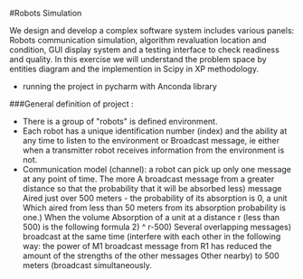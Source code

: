 
#Robots Simulation


We design and develop a complex software system includes various panels:
Robots communication simulation, algorithm revaluation location and condition, GUI display system
and a testing interface to check readiness and quality.
In this exercise we will understand the problem space by entities diagram and the implemention in Scipy in XP methodology.

* running the project in pycharm with Anconda library

###General definition of project :
* There is a group of "robots" is defined environment.
* Each robot has a unique identification number (index) and the ability at any time to listen to the environment or
Broadcast message, ie either when a transmitter robot receives information from the environment is not.
* Communication model (channel): a robot can pick up only one message at any point of time. The more
A broadcast message from a greater distance so that the probability that it will be absorbed less) message
Aired just over 500 meters - the probability of its absorption is 0, a unit
Which aired from less than 50 meters from its absorption probability is one.) When the volume
Absorption of a unit at a distance r (less than 500) is the following formula 2) ^ r-500)
Several overlapping messages) broadcast at the same time (interfere with each other in the following way: the power of
M1 broadcast message from R1 has reduced the amount of the strengths of the other messages
Other nearby) to 500 meters (broadcast simultaneously.
